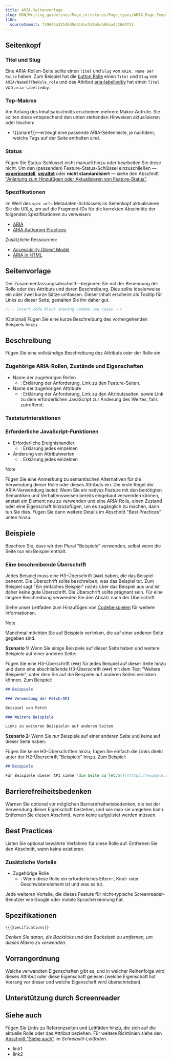 ```yaml
---
title: ARIA-Seitenvorlage
slug: MDN/Writing_guidelines/Page_structures/Page_types/ARIA_Page_Template
l10n:
  sourceCommit: 719645a32546d9e514ac530a5eb66aa4c26d4f51
---
```


## Seitenkopf

### Titel und Slug

Eine ARIA-Rollen-Seite sollte einen `Titel` und `Slug` von `ARIA: Name Der Rolle` haben. Zum Beispiel hat die [button Rolle](/de/docs/Web/Accessibility/ARIA/Roles/button_role) einen `Titel` und `Slug` von `ARIA/NameOfTheRole_role` und das Attribut [aria-labelledby](/de/docs/Web/Accessibility/ARIA/Attributes/aria-labelledby) hat einen `Titel` von `aria-labelledby`.

### Top-Makros

Am Anfang des Inhaltsabschnitts erscheinen mehrere Makro-Aufrufe. Sie sollten diese entsprechend den unten stehenden Hinweisen aktualisieren oder löschen:

- \\{{ariaref}}—erzeugt eine passende ARIA-Seitenleiste, je nachdem, welche Tags auf der Seite enthalten sind.

### Status

Fügen Sie Status-Schlüssel nicht manuell hinzu oder bearbeiten Sie diese nicht.
Um den (passenden) Feature-Status-Schlüssel einzuschließen — [**experimentell**](/de/docs/MDN/Writing_guidelines/Experimental_deprecated_obsolete#experimental), [**veraltet**](/de/docs/MDN/Writing_guidelines/Experimental_deprecated_obsolete#deprecated) oder **nicht standardisiert** — siehe den Abschnitt ["Anleitung zum Hinzufügen oder Aktualisieren von Feature-Status"](/de/docs/MDN/Writing_guidelines/Page_structures/Feature_status#how_to_add_or_update_feature_statuses).

### Spezifikationen

Im Wert des `spec-urls` Metadaten-Schlüssels im Seitenkopf aktualisieren Sie die URLs, um auf die Fragment-IDs für die korrekten Abschnitte der folgenden Spezifikationen zu verweisen:

- [ARIA](https://w3c.github.io/aria/)
- [ARIA Authoring Practices](https://www.w3.org/WAI/ARIA/apg/)

Zusätzliche Ressourcen:

- [Accessibility Object Model](https://wicg.github.io/aom/spec/)
- [ARIA in HTML](https://w3c.github.io/html-aria/)

## Seitenvorlage

Der Zusammenfassungsabschnitt—beginnen Sie mit der Benennung der Rolle oder des Attributs und deren Beschreibung. Dies sollte idealerweise ein oder zwei kurze Sätze umfassen. Dieser Inhalt erscheint als Tooltip für Links zu dieser Seite, gestalten Sie ihn daher gut.

```html
<!-- Insert code block showing common use cases -->
```

(Optional) Fügen Sie eine kurze Beschreibung des vorhergehenden Beispiels hinzu.

## Beschreibung

Fügen Sie eine vollständige Beschreibung des Attributs oder der Rolle ein.

### Zugehörige ARIA-Rollen, Zustände und Eigenschaften

- Name der zugehörigen Rollen
  - : Erklärung der Anforderung, Link zu den Feature-Seiten.
- Name der zugehörigen Attribute
  - : Erklärung der Anforderung, Link zu den Attributsseiten, sowie Link zu dem erforderlichen JavaScript zur Änderung des Wertes, falls zutreffend.

### Tastaturinteraktionen

### Erforderliche JavaScript-Funktionen

- Erforderliche Ereignishandler
  - : Erklärung jedes einzelnen
- Änderung von Attributwerten
  - : Erklärung jedes einzelnen

> [!NOTE]
> Fügen Sie eine Anmerkung zu semantischen Alternativen für die Verwendung dieser Rolle oder dieses Attributs ein. Die erste Regel der ARIA-Verwendung lautet: Wenn Sie ein natives Feature mit den benötigten Semantiken und Verhaltensweisen bereits eingebaut verwenden können, anstatt ein Element neu zu verwenden und eine ARIA-Rolle, einen Zustand oder eine Eigenschaft hinzuzufügen, um es zugänglich zu machen, dann tun Sie dies. Fügen Sie dann weitere Details im Abschnitt "Best Practices" unten hinzu.

## Beispiele

Beachten Sie, dass wir den Plural "Beispiele" verwenden, selbst wenn die Seite nur ein Beispiel enthält.

### Eine beschreibende Überschrift

Jedes Beispiel muss eine H3-Überschrift (`###`) haben, die das Beispiel benennt. Die Überschrift sollte beschreiben, was das Beispiel tut. Zum Beispiel sagt "Ein einfaches Beispiel" nichts über das Beispiel aus und ist daher keine gute Überschrift. Die Überschrift sollte prägnant sein. Für eine längere Beschreibung verwenden Sie den Absatz nach der Überschrift.

Siehe unser Leitfaden zum Hinzufügen von [Codebeispielen](/de/docs/MDN/Writing_guidelines/Page_structures/Code_examples) für weitere Informationen.

> [!NOTE]
> Manchmal möchten Sie auf Beispiele verlinken, die auf einer anderen Seite gegeben sind.
>
> **Szenario 1:** Wenn Sie einige Beispiele auf dieser Seite haben und weitere Beispiele auf einer anderen Seite:
>
> Fügen Sie eine H3-Überschrift (`###`) für jedes Beispiel auf dieser Seite hinzu und dann eine abschließende H3-Überschrift (`###`) mit dem Text "Weitere Beispiele", unter dem Sie auf die Beispiele auf anderen Seiten verlinken können. Zum Beispiel:
>
> ```md
> ## Beispiele
>
> ### Verwendung der Fetch-API
>
> Beispiel von Fetch
>
> ### Weitere Beispiele
>
> Links zu weiteren Beispielen auf anderen Seiten
> ```
>
> **Szenario 2:** Wenn Sie _nur_ Beispiele auf einer anderen Seite und keine auf dieser Seite haben:
>
> Fügen Sie keine H3-Überschriften hinzu; fügen Sie einfach die Links direkt unter der H2-Überschrift "Beispiele" hinzu. Zum Beispiel:
>
> ```md
> ## Beispiele
>
> Für Beispiele dieser API siehe [die Seite zu fetch()](https://example.org/).
> ```

## Barrierefreiheitsbedenken

Warnen Sie optional vor möglichen Barrierefreiheitsbedenken, die bei der Verwendung dieser Eigenschaft bestehen, und wie man sie umgehen kann. Entfernen Sie diesen Abschnitt, wenn keine aufgelistet werden müssen.

## Best Practices

Listen Sie optional bewährte Verfahren für diese Rolle auf. Entfernen Sie den Abschnitt, wenn keine existieren.

### Zusätzliche Vorteile

- Zugehörige Rolle
  - : Wenn diese Rolle ein erforderliches Eltern-, Kind- oder Geschwisterelement ist und was es tut.

Jede weiteren Vorteile, die dieses Feature für nicht-typische Screenreader-Benutzer wie Google oder mobile Spracherkennung hat.

## Spezifikationen

`\{{Specifications}}`

_Denken Sie daran, die Backticks und den Backslash zu entfernen, um dieses Makro zu verwenden._

## Vorrangordnung

Welche verwandten Eigenschaften gibt es, und in welcher Reihenfolge wird dieses Attribut oder diese Eigenschaft gelesen (welche Eigenschaft hat Vorrang vor dieser und welche Eigenschaft wird überschrieben).

## Unterstützung durch Screenreader

## Siehe auch

Fügen Sie Links zu Referenzseiten und Leitfäden hinzu, die sich auf die aktuelle Rolle oder das Attribut beziehen. Für weitere Richtlinien siehe den [Abschnitt "Siehe auch"](/de/docs/MDN/Writing_guidelines/Writing_style_guide#see_also_section) im _Schreibstil-Leitfaden_.

- link1
- link2
